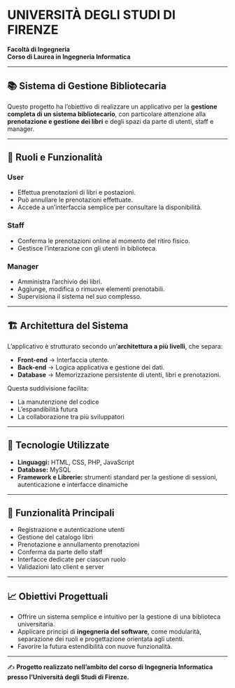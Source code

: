 # UNIVERSITÀ DEGLI STUDI DI FIRENZE  
**Facoltà di Ingegneria**  
**Corso di Laurea in Ingegneria Informatica**

---

## 📚 Sistema di Gestione Bibliotecaria

Questo progetto ha l’obiettivo di realizzare un applicativo per la **gestione completa di un sistema bibliotecario**, con particolare attenzione alla **prenotazione e gestione dei libri** e degli spazi da parte di utenti, staff e manager.

---

## 👤 Ruoli e Funzionalità

### User
- Effettua prenotazioni di libri e postazioni.  
- Può annullare le prenotazioni effettuate.  
- Accede a un’interfaccia semplice per consultare la disponibilità.

### Staff
- Conferma le prenotazioni online al momento del ritiro fisico.  
- Gestisce l’interazione con gli utenti in biblioteca.

### Manager
- Amministra l’archivio dei libri.  
- Aggiunge, modifica o rimuove elementi prenotabili.  
- Supervisiona il sistema nel suo complesso.

---

## 🏗️ Architettura del Sistema

L’applicativo è strutturato secondo un’**architettura a più livelli**, che separa:

- **Front-end** → Interfaccia utente.  
- **Back-end** → Logica applicativa e gestione dei dati.  
- **Database** → Memorizzazione persistente di utenti, libri e prenotazioni.

Questa suddivisione facilita:
- La manutenzione del codice  
- L’espandibilità futura  
- La collaborazione tra più sviluppatori

---

## 🧰 Tecnologie Utilizzate

- **Linguaggi:** HTML, CSS, PHP, JavaScript  
- **Database:** MySQL  
- **Framework e Librerie:** strumenti standard per la gestione di sessioni, autenticazione e interfacce dinamiche

---

## 🧪 Funzionalità Principali

- Registrazione e autenticazione utenti  
- Gestione del catalogo libri  
- Prenotazione e annullamento prenotazioni  
- Conferma da parte dello staff  
- Interfacce dedicate per ciascun ruolo  
- Validazioni lato client e server

---

## 📈 Obiettivi Progettuali

- Offrire un sistema semplice e intuitivo per la gestione di una biblioteca universitaria.  
- Applicare principi di **ingegneria del software**, come modularità, separazione dei ruoli e progettazione orientata agli utenti.  
- Favorire la futura estendibilità con nuove funzionalità.

---

✍️ **Progetto realizzato nell’ambito del corso di Ingegneria Informatica presso l’Università degli Studi di Firenze.**


